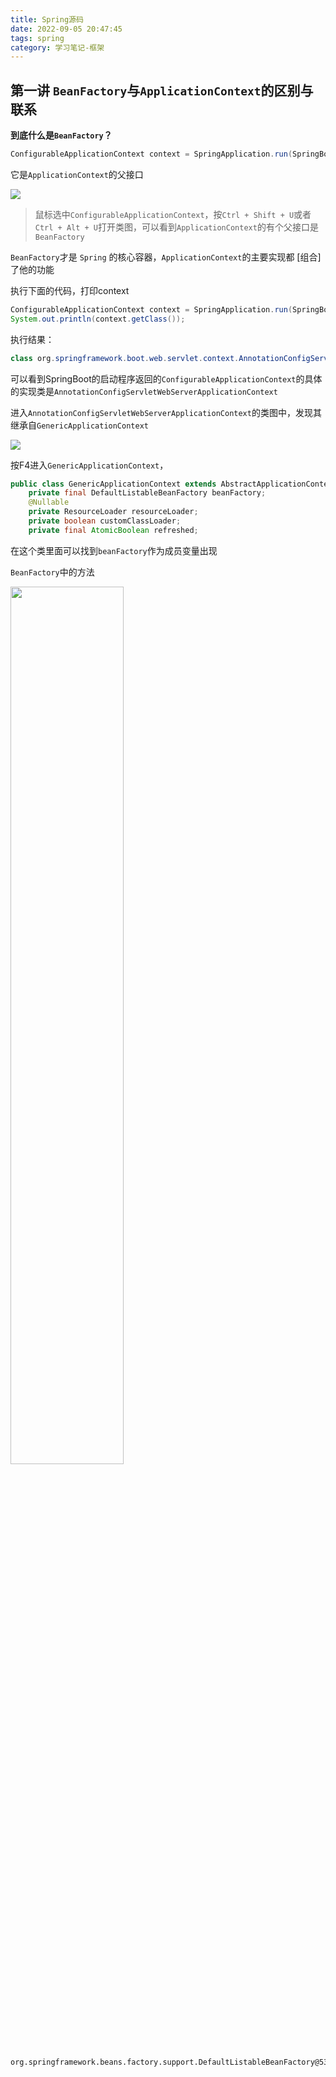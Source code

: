 ```yaml
---
title: Spring源码
date: 2022-09-05 20:47:45
tags: spring
category: 学习笔记-框架
---
```


## 第一讲 `BeanFactory`与`ApplicationContext`的区别与联系

**到底什么是`BeanFactory`？**

```java
ConfigurableApplicationContext context = SpringApplication.run(SpringBootTestApplication.class, args);
```

它是`ApplicationContext`的父接口

![](https://s1.ax1x.com/2022/09/05/v7AzvV.png)

>  鼠标选中`ConfigurableApplicationContext`，按`Ctrl + Shift + U`或者`Ctrl + Alt + U`打开类图，可以看到`ApplicationContext`的有个父接口是`BeanFactory`

`BeanFactory`才是 `Spring` 的核心容器，`ApplicationContext`的主要实现都 [组合]了他的功能

执行下面的代码，打印context

```java
ConfigurableApplicationContext context = SpringApplication.run(SpringBootTestApplication.class, args);
System.out.println(context.getClass());
```

执行结果：

```java
class org.springframework.boot.web.servlet.context.AnnotationConfigServletWebServerApplicationContext
```

可以看到SpringBoot的启动程序返回的`ConfigurableApplicationContext`的具体的实现类是`AnnotationConfigServletWebServerApplicationContext`

进入`AnnotationConfigServletWebServerApplicationContext`的类图中，发现其继承自`GenericApplicationContext`

![](https://s1.ax1x.com/2022/09/05/v7ETR1.png)

按F4进入`GenericApplicationContext`，

```java
public class GenericApplicationContext extends AbstractApplicationContext implements BeanDefinitionRegistry {
    private final DefaultListableBeanFactory beanFactory;
    @Nullable
    private ResourceLoader resourceLoader;
    private boolean customClassLoader;
    private final AtomicBoolean refreshed;
```

在这个类里面可以找到`beanFactory`作为成员变量出现

`BeanFactory`中的方法

<img src="https://s1.ax1x.com/2022/09/05/v7ENKf.png" width="60%;" />

```
org.springframework.beans.factory.support.DefaultListableBeanFactory@53f6fd09
```

